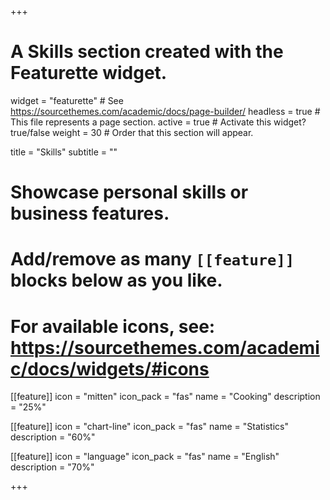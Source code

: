 +++
# A Skills section created with the Featurette widget.
widget = "featurette"  # See https://sourcethemes.com/academic/docs/page-builder/
headless = true  # This file represents a page section.
active = true  # Activate this widget? true/false
weight = 30  # Order that this section will appear.

title = "Skills"
subtitle = ""

# Showcase personal skills or business features.
# 
# Add/remove as many `[[feature]]` blocks below as you like.
# 
# For available icons, see: https://sourcethemes.com/academic/docs/widgets/#icons

[[feature]]
  icon = "mitten"
  icon_pack = "fas"
  name = "Cooking"
  description = "25%"
  
[[feature]]
  icon = "chart-line"
  icon_pack = "fas"
  name = "Statistics"
  description = "60%"  

[[feature]]
  icon = "language"
  icon_pack = "fas"
  name = "English"
  description = "70%"

+++

